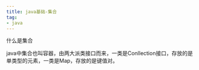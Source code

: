 ```yaml
---
title: java基础-集合
tag:
- java
---
```


什么是集合

java中集合也叫容器，由两大派类接口而来，一类是Conllection接口，存放的是单类型的元素，一类是Map，存放的是键值对。


